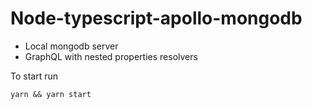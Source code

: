 # Node-typescript-apollo-mongodb

- Local mongodb server
- GraphQL with nested properties resolvers

To start run

```
yarn && yarn start
```
